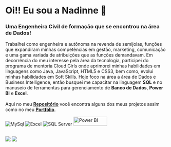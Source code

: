 
<!---
nadinne94/nadinne94 is a ✨ special ✨ repository because its `README.md` (this file) appears on your GitHub profile.
You can click the Preview link to take a look at your changes.
--->

<h1 align="left">Oi!! Eu sou a Nadinne 👋</h1>
<h3 align="left">Uma Engenheira Civil de formação que se encontrou na área de Dados! </h3>

<div align="left">
  <p>
    Trabalhei como engenheira e autônoma na revenda de semijoias, funções que expandiram minhas competências em gestão, marketing, comunicação e uma gama variada de atribuições que as funções demandavam.  Em         decorrência do meu interesse pela área da tecnologia, participei do programa de mentoria Cloud Girls onde aprimorei minhas habilidades em linguagens como Java, JavaScript, HTML5 e CSS3, 
    bem como, evolui minhas   habilidades em Soft Skills. Hoje foco na área a área de Dados e Business Intelligence, então busquei me capacitar na linguagem <b>SQL</b> e no manuseio de ferramentas para               gerenciamento de <b>Banco de Dados</b>, <b>Power BI</b> e <b>Excel</b>.
    <br><br>
    Aqui no meu <a href =   "https://github.com/nadinne94?tab=repositories"><b>Repositório</b></a> você encontra alguns dos meus projetos assim como no meu <u><a href="https://www.behance.net/nadinnecavalcante">     <b>Portfólio</b></a></u>.<br>
  </p>
      <img  src="https://img.shields.io/badge/MySQL-00000F?style=for-the-badge&logo=mysql&logoColor=white" alt="MySql" />
      <img src="https://img.shields.io/badge/Microsoft_Excel-217346?style=for-the-badge&logo=microsoft-excel&logoColor=white" alt="Excel" />
      <img src="https://img.shields.io/badge/Microsoft_SQL_Server-CC2927?style=for-the-badge&logo=microsoft-sql-server&logoColor=white" alt="SQL Server" />
      <img height="28" width="105" src="https://img.shields.io/badge/-Power%20BI-black?style=plastic&logo=Power-BI" alt="Power BI" />
    </p>
  </div>

##

<div>
  <p align="left">
  <a href="https://www.linkedin.com/in/nadinne-cavalcante/" target="_blank"><img src="https://img.shields.io/badge/-LinkedIn-%230077B5?style=for-the-badge&logo=linkedin&logoColor=white" target="_blank"></a> 
  <a href="mailto:nadinnecavalcantesilva@gmail.com"><img src="https://img.shields.io/badge/-Gmail-%23333?style=for-the-badge&logo=gmail&logoColor=white" target="_blank"></a>
  </p>
</div>
